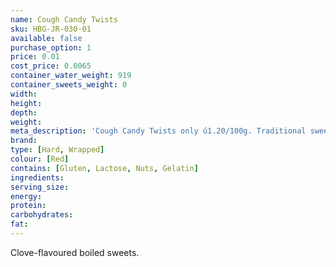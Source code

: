 ```yaml
---
name: Cough Candy Twists
sku: HBG-JR-030-01
available: false
purchase_option: 1
price: 0.01
cost_price: 0.0065
container_water_weight: 919
container_sweets_weight: 0
width: 
height: 
depth: 
weight: 
meta_description: 'Cough Candy Twists only ú1.20/100g. Traditional sweets and more at Humbugs Confectionery Store. Specialists in satisfying your sweet tooth!'
brand: 
type: [Hard, Wrapped]
colour: [Red]
contains: [Gluten, Lactose, Nuts, Gelatin]
ingredients: 
serving_size: 
energy: 
protein: 
carbohydrates: 
fat: 
---
```

Clove-flavoured boiled sweets.